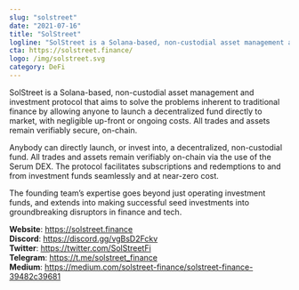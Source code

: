 ```yaml
---
slug: "solstreet"
date: "2021-07-16"
title: "SolStreet"
logline: "SolStreet is a Solana-based, non-custodial asset management and investment protocol that allows anyone to launch a decentralized hedge fund directly to market. "
cta: https://solstreet.finance/
logo: /img/solstreet.svg
category: DeFi
---
```

SolStreet is a Solana-based, non-custodial asset management and investment protocol that aims to solve the problems inherent to traditional finance by allowing anyone to launch a decentralized fund directly to market, with negligible up-front or ongoing costs. All trades and assets remain verifiably secure, on-chain.

Anybody can directly launch, or invest into, a decentralized, non-custodial fund. All trades and assets remain verifiably on-chain via the use of the Serum DEX. The protocol facilitates subscriptions and redemptions to and from investment funds seamlessly and at near-zero cost.

The founding team’s expertise goes beyond just operating investment funds, and extends into making successful seed investments into groundbreaking disruptors in finance and tech.

<b>Website</b>: https://solstreet.finance </br>
<b>Discord</b>: https://discord.gg/vgBsD2Fckv </br>
<b>Twitter</b>: https://twitter.com/SolStreetFi </br>
<b>Telegram</b>: https://t.me/solstreet_finance </br>
<b>Medium</b>: https://medium.com/solstreet-finance/solstreet-finance-39482c39681 </br>